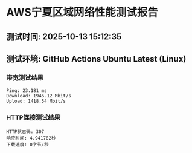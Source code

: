 # AWS宁夏区域网络性能测试报告
## 测试时间: 2025-10-13 15:12:35
## 测试环境: GitHub Actions Ubuntu Latest (Linux)

### 带宽测试结果
```
Ping: 23.181 ms
Download: 1946.12 Mbit/s
Upload: 1418.54 Mbit/s
```

### HTTP连接测试结果
```
HTTP状态码: 307
响应时间: 4.941782秒
下载速度: 0字节/秒
```

